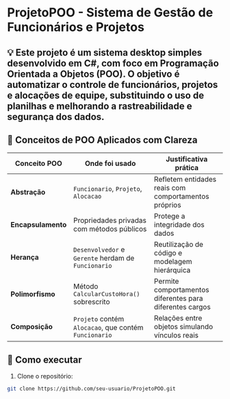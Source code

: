 # ProjetoPOO - Sistema de Gestão de Funcionários e Projetos 

## 💡 Este projeto é um sistema desktop simples desenvolvido em C#, com foco em Programação Orientada a Objetos (POO). O objetivo é automatizar o controle de funcionários, projetos e alocações de equipe, substituindo o uso de planilhas e melhorando a rastreabilidade e segurança dos dados.


## 🧱 Conceitos de POO Aplicados com Clareza

| Conceito POO       | Onde foi usado                                              | Justificativa prática                                               |
|--------------------|-------------------------------------------------------------|----------------------------------------------------------------------|
| **Abstração**       | `Funcionario`, `Projeto`, `Alocacao`                         | Refletem entidades reais com comportamentos próprios                 |
| **Encapsulamento** | Propriedades privadas com métodos públicos                   | Protege a integridade dos dados                                      |
| **Herança**        | `Desenvolvedor` e `Gerente` herdam de `Funcionario`          | Reutilização de código e modelagem hierárquica                       |
| **Polimorfismo**   | Método `CalcularCustoHora()` sobrescrito                     | Permite comportamentos diferentes para diferentes cargos             |
| **Composição**     | `Projeto` contém `Alocacao`, que contém `Funcionario`        | Relações entre objetos simulando vínculos reais                      |


## 🚀 Como executar

1. Clone o repositório:
```bash
git clone https://github.com/seu-usuario/ProjetoPOO.git
